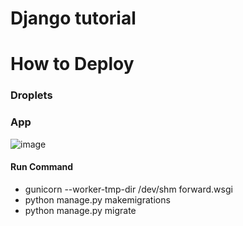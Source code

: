 # Django tutorial

# How to Deploy

### Droplets


### App

![image](https://user-images.githubusercontent.com/51041738/184070016-7662831e-e3a5-4143-9c2b-2cd8959d09d5.png)
#### Run Command
- gunicorn --worker-tmp-dir /dev/shm forward.wsgi
- python manage.py makemigrations
- python manage.py migrate
